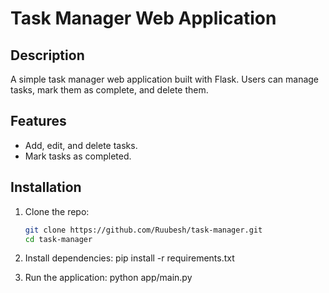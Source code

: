 # Task Manager Web Application

## Description
A simple task manager web application built with Flask. Users can manage tasks, mark them as complete, and delete them.

## Features
- Add, edit, and delete tasks.
- Mark tasks as completed.

## Installation
1. Clone the repo:
   ```bash
   git clone https://github.com/Ruubesh/task-manager.git
   cd task-manager
   
2. Install dependencies:
   pip install -r requirements.txt

3. Run the application:
   python app/main.py
